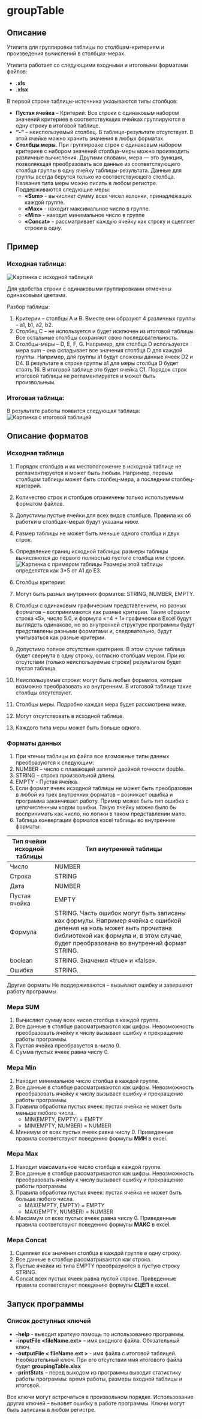 # groupTable

## Описание
Утилита для группировки таблицы по столбцам-критериям и произведения вычислений в столбцах-мерах.

Утилита работает со следующими входными и итоговыми форматами файлов:
* **.xls**
* **.xlsx**

В первой строке таблицы-источника указываются типы столбцов:
* **Пустая ячейка** – Критерий. Все строки с
одинаковым набором значений критериев в соответствующих ячейках группируются в одну строку в итоговой таблице.
* **“-”** – неиспользуемый столбец. В
таблице-результате отсутствует. В этой ячейке можно хранить значения в любых форматах.
* **Столбцы меры**. При группировке строк с одинаковым
набором критериев с набором значений столбца-меры можно производить различные
вычисления. Другими словами, мера — это функция, позволяющая преобразовать все
данные из соответствующего столбца группы в одну ячейку таблицы-результата.
Данные для группы всегда берутся только из соответствующего столбца.  Названия типа меры можно писать в любом
регистре. Поддерживаются следующие меры:
  * **«Sum»** - вычисляет сумму всех чисел колонки, принадлежащих каждой группе. 
  * **«Max»** - находит максимальное число в группе.
  * **«Min»** - находит минимальное число в группе
  * **«Concat»** - рассматривает каждую ячейку как строку и сцепляет строки в одну.
  
## Пример
### Исходная таблица:
![Картинка с исходной таблицей](https://cloud.mail.ru/public/b6QC/upCaiVAxm "Картинка с исходной таблицей")
  
  Для удобства строки с одинаковыми группировками отмечены одинаковыми цветами.
  
Разбор таблицы:
1.	Критерии – столбцы A и B. Вместе они образуют 4 различных группы – a1, b1, a2, b2. 
2.	Столбец C – не используется и будет исключен из итоговой таблицы. Все остальные столбцы сохраняют свою последовательность.
3.	Столбцы-меры – D, E, F, G. Например, для столбца D используется мера sum – она складывает все значения столбца D для каждой группы. Например, для группы a1 будут сложены данные ячеек D2 и D4. В результате в строке группы a1 для меры столбца D будет стоять 16. В итоговой таблице это будет ячейка С1. Порядок строк итоговой таблицы не регламентируется и может быть произвольным.

### Итоговая таблица:
  
  В результате работы появится следующая таблица:
  ![Картинка с итоговой таблицей](https://cloud.mail.ru/public/vnPR/HHdBm5bxQ "Пример итоговой таблицы")
  
  
## Описание форматов

### Исходная таблица
1.	Порядок столбцов и их местоположение в исходной таблице не регламентируется и может быть любым. Например, первым столбцом таблицы может быть столбец-мера, а последним столбец-критерий.
2.	Количество строк и столбцов ограничены только используемым форматом файлов.
3.	Допустимы пустые ячейки для всех видов столбцов. Правила их об работки в столбцах-мерах будут указаны ниже.
4.	Размер таблицы не может быть меньше одного столбца и двух строк. 
5.	Определение границ исходной таблицы: размеры таблицы вычисляются до первого полностью пустого столбца или строки.
![Картинка с примером таблицы](https://cloud.mail.ru/public/pMuA/M7k9GuPXY "Пример исходной таблицы")
Размеры этой таблицы определятся как 3*5 от А1 до E3.

6.	Столбцы критерии:
  1.	Могут быть разных внутренних форматов: STRING, NUMBER, EMPTY.
  2.	Столбцы с одинаковым графическим представлением, но разных форматов – воспринимаются как разные критерии. Таким образом строка «5», число 5.0, и формула «=4 + 1» графически в Excel будут выглядеть одинаково, но во внутренней структуре программы будут представлены разными форматами и, следовательно, будут учитываться как разные критерии.
  3.	Допустимо полное отсутствие критериев. В этом случае таблица будет свернута в одну строку, согласно столбцам мерам. При их отсутствии (только неиспользуемые строки) результатом будет пустая таблица.
7.	Неиспользуемые строки: могут быть любых форматов, которые возможно преобразовать ко внутренним. В итоговой таблицe такие столбцы отсутствуют.
8.	Столбцы меры. Подробно каждая мера будет рассмотрена ниже.
  1.	Могут отсутствовать в исходной таблице.
  2.	Каждого типа меры может быть больше одного.
  
###  Форматы данных
1.	При чтении таблицы из файла все возможные типы данных преобразуются к следующим:
  1.	NUMBER – число с плавающей запятой двойной точности double. 
  2.	STRING – строка произвольной длины.
  3.	EMPTY - Пустая ячейка.
2.	Если формат ячеек исходной таблицы не может быть преобразован в любой из трех внутренних форматов – возникает ошибка и программа заканчивает работу. Пример может быть тип ошибка с целочисленным кодом ошибки. Такую ячейку можно было бы воспринимать как число, но логики в таком представлении мало.
3.	Таблица конвертации форматов excel таблицы во внутренние форматы:

| Тип ячейки исходной таблицы	| Тип внутренней таблицы |
|-----------------------------|------------------------|
|           Число	            |         NUMBER         |
|           Cтрока	          |         STRING         |
|           Дата	            |         NUMBER         |
|           Пустая ячейка	    |         EMPTY          |
|           Формула	          | STRING. Часть ошибок могут быть записаны как формулы. Например ячейка с ошибкой деления на ноль может выть прочитана библиотекой как формула и, в этом случае, будет преобразована во внутренний формат STRING.|
|           boolean	          |         STRING. Значения «true» и «false».|
|           Ошибка            |         STRING.        |

Другие форматы	Не поддерживаются – вызывают ошибку и завершают работу программы.

### Мера SUM
1.	Вычисляет сумму всех чисел столбца в каждой группе.
2.	Все данные в столбце рассматриваются как цифры. Невозможность преобразовать ячейку к числу вызывает ошибку и прекращение работы программы.
3.	Пустая ячейка преобразуется в число 0.
4.	Сумма пустых ячеек равна числу 0.

### Мера Min
1.	Находит минимальное число столбца в каждой группе.
2.	Все данные в столбце рассматриваются как цифры. Невозможность преобразовать ячейку к числу вызывает ошибку и прекращение работы программы.
3.	Правила обработки пустых ячеек: пустая ячейка не может быть меньше любого числа.
    -	MIN(EMPTY, EMPTY) = EMPTY
    -	MIN(EMPTY, NUMBER) = NUMBER
4.	Минимум от всех пустых ячеек равна числу 0. Приведенные правила соответствуют поведению формулы **МИН** в excel.

### Мера Max
1.	Находит максимальное число столбца в каждой группе.
2.	Все данные в столбце рассматриваются как цифры. Невозможность преобразовать ячейку к числу вызывает ошибку и прекращение работы программы.
3.	Правила обработки пустых ячеек: пустая ячейка не может быть больше любого числа.
    -	MAX(EMPTY, EMPTY) = EMPTY
    -	MAX(EMPTY, NUMBER) = NUMBER
4.	Максимум от всех пустых ячеек равна числу 0. Приведенные правила соответствуют поведению формулы **МАКС** в excel.

### Мера Concat
1.	Сцепляет все значения столбца в каждой группе в одну строку.
2.	Все данные в столбце рассматриваются как строка.
3.	Пустые ячейки из типа EMPTY преобразуются в пустую строку STRING.
4.	Concat всех пустых ячеек равна пустой строке. Приведенные правила соответствуют поведению формулы **СЦЕП** в excel.

## Запуск программы
### Список доступных ключей
* **-help** -  выводит краткую помощь по использованию программы.
*	**-inputFile <fileName.ext>** –  имя входного файла. Обязательный ключ.
*	**-outputFile < fileName.ext >** - имя файла с итоговой таблицей. Необязательный ключ. При его отсутствии имя итогового файла  будет **groupingTable.xlsx**
*	**-printStats** – перед выходом из программы выводит статистику работы программы: время работы, размеры входной таблицы и итоговой.

Все ключи могут встречаться в произвольном порядке. Использование других ключей – вызовет ошибку в работе программы. Ключи могут быть записаны в любом регистре.

